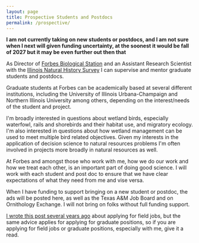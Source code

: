 ```yaml
---
layout: page
title: Prospective Students and Postdocs
permalink: /prospective/
---
```


**I am not currently taking on new students or postdocs, and I am not sure when I next will given funding uncertainty, at the soonest it would be fall of 2027 but it may be even further out then that** 

As Director of [Forbes Biological Station](https://www.inhs.illinois.edu/fieldstations/forbes/) and an Assistant Research Scientist with the [Illinois Natural History Survey](https://www.inhs.illinois.edu/) I can supervise and mentor graduate students and postdocs. 

Graduate students at Forbes can be academically based at several different institutions, including the University of Illinois Urbana-Champaign and Northern Illinois University among others, depending on the interest/needs of the student and project.  

I'm broadly interested in questions about wetland birds, especially waterfowl, rails and shorebirds and their habitat use, and migratory ecology. I'm also interested in questions about how wetland management can be used to meet multiple bird related objectives. Given my interests in the application of decision science to natural resources problems I'm often involved in projects more broadly in natural resources as well. 

At Forbes and amongst those who work with me, how we do our work and how we treat each other, is an important part of doing good science. I will work with each student and post doc to ensure that we have clear expectations of what they need from me and vise versa. 

When I have funding to support bringing on a new student or postdoc, the ads will be posted here, as well as the Texas A&M Job Board and on Ornithology Exchange. I will not bring on folks without full funding support. 

[I wrote this post several years ago](http://aurielfournier.github.io/field-tech-applications/) about applying for field jobs, but the same advice applies for applying for graduate positions, so if you are applying for field jobs or graduate positions, especially with me, give it a read. 
